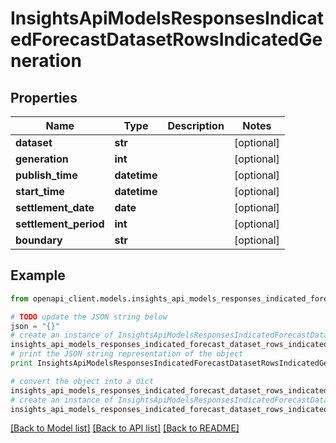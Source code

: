 # InsightsApiModelsResponsesIndicatedForecastDatasetRowsIndicatedGeneration


## Properties
Name | Type | Description | Notes
------------ | ------------- | ------------- | -------------
**dataset** | **str** |  | [optional] 
**generation** | **int** |  | [optional] 
**publish_time** | **datetime** |  | [optional] 
**start_time** | **datetime** |  | [optional] 
**settlement_date** | **date** |  | [optional] 
**settlement_period** | **int** |  | [optional] 
**boundary** | **str** |  | [optional] 

## Example

```python
from openapi_client.models.insights_api_models_responses_indicated_forecast_dataset_rows_indicated_generation import InsightsApiModelsResponsesIndicatedForecastDatasetRowsIndicatedGeneration

# TODO update the JSON string below
json = "{}"
# create an instance of InsightsApiModelsResponsesIndicatedForecastDatasetRowsIndicatedGeneration from a JSON string
insights_api_models_responses_indicated_forecast_dataset_rows_indicated_generation_instance = InsightsApiModelsResponsesIndicatedForecastDatasetRowsIndicatedGeneration.from_json(json)
# print the JSON string representation of the object
print InsightsApiModelsResponsesIndicatedForecastDatasetRowsIndicatedGeneration.to_json()

# convert the object into a dict
insights_api_models_responses_indicated_forecast_dataset_rows_indicated_generation_dict = insights_api_models_responses_indicated_forecast_dataset_rows_indicated_generation_instance.to_dict()
# create an instance of InsightsApiModelsResponsesIndicatedForecastDatasetRowsIndicatedGeneration from a dict
insights_api_models_responses_indicated_forecast_dataset_rows_indicated_generation_form_dict = insights_api_models_responses_indicated_forecast_dataset_rows_indicated_generation.from_dict(insights_api_models_responses_indicated_forecast_dataset_rows_indicated_generation_dict)
```
[[Back to Model list]](../README.md#documentation-for-models) [[Back to API list]](../README.md#documentation-for-api-endpoints) [[Back to README]](../README.md)


